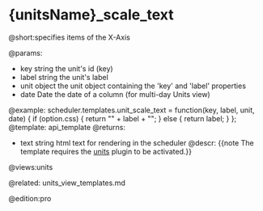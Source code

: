 {unitsName}_scale_text
=============
@short:specifies items of the X-Axis
	
@params:
- key 	string 		the unit's id (key)
- label 	string	the unit's label
- unit 	object 		the unit object containing the 'key' and 'label' properties
- date   Date 		the date of a column (for multi-day Units view)


@example:
scheduler.templates.unit_scale_text = function(key, label, unit, date) {
	if (option.css) {
		return "<span class='" + option.css + "'>" + label + "</span>";
	} else {
		return label;
	}
};
@template:	api_template
@returns:
- text    string     html text for rendering in the scheduler
@descr:
{{note The template requires the [units](extensions_list.md#units) plugin to be activated.}}


@views:units


@related:
	units_view_templates.md

@edition:pro